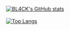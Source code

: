 



[![BL4CK's GitHub stats](https://github-readme-stats.vercel.app/api?username=FuckingBL4CK)](https://github.com/anuraghazra/github-readme-stats)
<br></br>
[![Top Langs](https://github-readme-stats.vercel.app/api/top-langs/?username=FuckingBL4CK)](https://github.com/anuraghazra/github-readme-stats)


